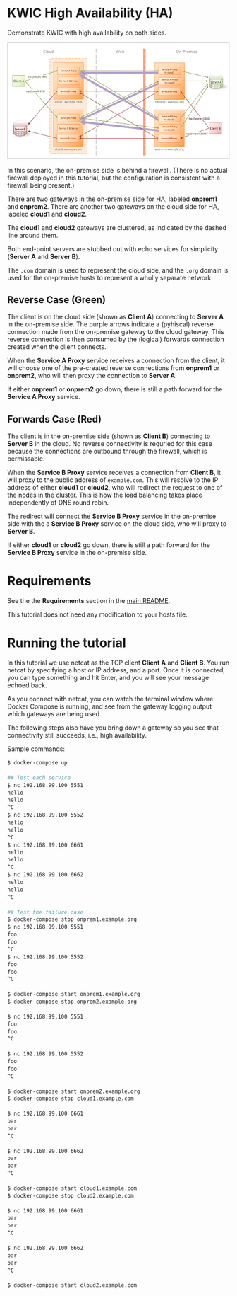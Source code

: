 # KWIC High Availability (HA)

Demonstrate KWIC with high availability on both sides.

![KWIC](images/kwic-ha.png)

In this scenario, the on-premise side is behind a firewall. (There is no actual firewall deployed in this tutorial, but the configuration is consistent with a firewall being present.)

There are two gateways in the on-premise side for HA, labeled **onprem1** and **onprem2**. There are another two gateways on the cloud side for HA, labeled **cloud1** and **cloud2**.

The **cloud1** and **cloud2** gateways are clustered, as indicated by the dashed line around them.

Both end-point servers are stubbed out with echo services for simplicity  (**Server A** and **Server B**).

The `.com` domain is used to represent the cloud side, and the `.org` domain is used for the on-premise hosts to represent a wholly separate network.

## Reverse Case (Green)

The client is on the cloud side (shown as **Client A**) connecting to **Server A** in the on-premise side. The purple arrows indicate a (pyhiscal) reverse connection made from the on-premise gateway to the cloud gateway. This reverse connection is then consumed by the (logical) forwards connection created when the client connects.

When the **Service A Proxy** service receives a connection from the client, it will choose one of the pre-created reverse connections from **onprem1** or **onprem2**, who will then proxy the connection to **Server A**.

If either **onprem1** or **onprem2** go down, there is still a path forward for the **Service A Proxy** service.

## Forwards Case (Red)

The client is in the on-premise side (shown as **Client B**) connecting to **Server B** in the cloud. No reverse connectivity is requried for this case because the connections are outbound through the firewall, which is permissable.

When the **Service B Proxy** service receives a connection from **Client B**, it will proxy to the public address of `example.com`. This will resolve to the IP address of either **cloud1** or **cloud2**, who will redirect the request to one of the nodes in the cluster. This is how the load balancing takes place independently of DNS round robin.

The redirect will connect the **Service B Proxy** service in the on-premise side with the a **Service B Proxy** service on the cloud side, who will proxy to **Server B**.

If either **cloud1** or **cloud2** go down, there is still a path forward for the **Service B Proxy** service in the on-premise side.

# Requirements

See the the **Requirements** section in the [main README](../../README.md).

This tutorial does not need any modification to your hosts file.

# Running the tutorial

In this tutorial we use netcat as the TCP client **Client A** and **Client B**. You run netcat by specifying a host or IP address, and a port. Once it is connected, you can type something and hit Enter, and you will see your message echoed back.

As you connect with netcat, you can watch the terminal window where Docker Compose is running, and see from the gateway logging output which gateways are being used.

The following steps also have you bring down a gateway so you see that connectivity still succeeds, i.e., high availability.

Sample commands:

```bash
$ docker-compose up

## Test each service
$ nc 192.168.99.100 5551
hello
hello
^C
$ nc 192.168.99.100 5552
hello
hello
^C
$ nc 192.168.99.100 6661
hello
hello
^C
$ nc 192.168.99.100 6662
hello
hello
^C

## Test the failure case
$ docker-compose stop onprem1.example.org
$ nc 192.168.99.100 5551
foo
foo
^C
$ nc 192.168.99.100 5552
foo
foo
^C

$ docker-compose start onprem1.example.org
$ docker-compose stop onprem2.example.org

$ nc 192.168.99.100 5551
foo
foo
^C

$ nc 192.168.99.100 5552
foo
foo
^C

$ docker-compose start onprem2.example.org
$ docker-compose stop cloud1.example.com

$ nc 192.168.99.100 6661
bar
bar
^C

$ nc 192.168.99.100 6662
bar
bar
^C

$ docker-compose start cloud1.example.com
$ docker-compose stop cloud2.example.com

$ nc 192.168.99.100 6661
bar
bar
^C

$ nc 192.168.99.100 6662
bar
bar
^C

$ docker-compose start cloud2.example.com

```

